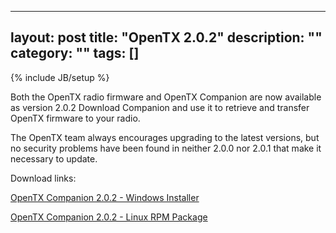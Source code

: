 
---
layout: post
title: "OpenTX 2.0.2"
description: ""
category: ""
tags: []
---
{% include JB/setup %}

Both the OpenTX radio firmware and OpenTX Companion are now available as version 2.0.2 
Download Companion and use it to retrieve and transfer OpenTX firmware to your radio.

The OpenTX team always encourages upgrading to the latest versions, but no security problems have been found in neither 2.0.0 nor 2.0.1 that make it necessary to update.

Download links:

[OpenTX Companion 2.0.2 - Windows Installer](http://downloads-20.open-tx.org/companion/companionInstall_2.0.2.exe)

[OpenTX Companion 2.0.2 - Linux RPM Package](http://downloads-20.open-tx.org/companion/companion-2.0.2-i686.rpm)


